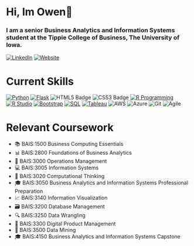 # Hi, Im Owen👋

### I am a senior Business Analytics and Information Systems student at the Tippie College of Business, The University of Iowa. 

[![LinkedIn](https://img.shields.io/badge/LinkedIn-0077B5?style=for-the-badge&logo=linkedin&logoColor=white)](https://www.linkedin.com/in/owen-koury-912a7a21b/)
[![Website](https://img.shields.io/badge/Website-009578?style=for-the-badge&logo=googlechrome&logoColor=white)](https://owenkoury.com/)


# Current Skills

[![Python](https://img.shields.io/badge/Python-3776AB?style=for-the-badge&logo=python&logoColor=white)](https://www.python.org/)
[![Flask](https://img.shields.io/badge/Flask-000000?style=for-the-badge&logo=flask&logoColor=white)](https://flask.palletsprojects.com/)
![HTML5 Badge](https://img.shields.io/badge/HTML5-E34F26?style=for-the-badge&logo=html5&logoColor=white)
![CSS3 Badge](https://img.shields.io/badge/CSS3-1572B6?style=for-the-badge&logo=css3&logoColor=white)
[![R Programming](https://img.shields.io/badge/R-276DC3?style=for-the-badge&logo=r&logoColor=white)](https://www.r-project.org/)
[![R Studio](https://img.shields.io/badge/RStudio-75AADB?style=for-the-badge&logo=RStudio&logoColor=white)](https://www.rstudio.com/)
[![Bootstrap](https://img.shields.io/badge/Bootstrap-7952B3?style=for-the-badge&logo=bootstrap&logoColor=white)](https://getbootstrap.com/)
[![SQL](https://img.shields.io/badge/SQL-4479A1?style=for-the-badge&logo=postgresql&logoColor=white)](https://www.postgresql.org/)
[![Tableau](https://img.shields.io/badge/Tableau-E97627?style=for-the-badge&logo=tableau&logoColor=white)](https://www.tableau.com/)
![AWS](https://img.shields.io/badge/AWS-232F3E?style=for-the-badge&logo=amazon-aws&logoColor=white)
![Azure](https://img.shields.io/badge/Azure-0089D6?style=for-the-badge&logo=microsoft-azure&logoColor=white)
![Git](https://img.shields.io/badge/Git-F05032?style=for-the-badge&logo=git&logoColor=white)
![Agile](https://img.shields.io/badge/Agile-8FC1E3?style=for-the-badge&logo=agile&logoColor=white)

# Relevant Coursework

- 📚 BAIS:1500 Business Computing Essentials
- 📊 BAIS:2800 Foundations of Business Analytics
- 🔧 BAIS:3000 Operations Management
- 💻 BAIS:3005 Information Systems
- 🤖 BAIS:3020 Computational Thinking
- 🎓 BAIS:3050 Business Analytics and Information Systems Professional Preparation
- 📈 BAIS:3140 Information Visualization
- 🗃️ BAIS:3200 Database Management
- 🔍 BAIS:3250 Data Wrangling 
- 🚀 BAIS:3300 Digital Product Management
- 💎 BAIS:3500 Data Mining
- 🎓 BAIS:4150 Business Analytics and Information Systems Capstone

<!--
**okoury/okoury** is a ✨ _special_ ✨ repository because its `README.md` (this file) appears on your GitHub profile.


